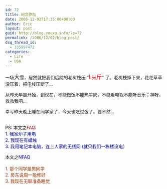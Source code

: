 ```yaml
---
id: 72
title: 纪念停电
date: 2006-12-02T17:35:00+00:00
author: Eric
layout: post
guid: http://blog.youxu.info/?p=72
permalink: /2006/12/02/blog-post/
dsq_thread_id:
  - 335997472
categories:
  - Life
  - USA
---
```

一场<font size="4">大</font>雪，居然就把我们后院的老树枝压 &#8220;<span style="color: #ff0000"><font size="4">L</font>米<font size="4">斤</font></span>&#8221; 了。老树枝掉下来，花花草草没压着，把电线压断了&#8230;
  
从昨天早晨开始，到现在，不能做饭不能热牛奶，不能看电视不能听音乐；神呀，救救我吧&#8230;
  
幸亏昨天晚上睡在同学家了，今天也吃过饭了。要不然&#8230;
  
<br style="color: #000000" /><span style="color: #000000">PS: 本文之</span><span style="color: #990000">FAQ</span>:<br style="color: #000099" /><span style="color: #000099">1. 我家炉子用电</span> <br style="color: #000099" /><span style="color: #000099">2. 我现在有蜡烛</span><br style="color: #000099" /><span style="color: #000099">3. 我用笔记本电脑，连上人家的无线网 (就只我们一栋楼没电）</span><br style="color: #000099" />
  
本文之<span style="color: #000099">NFAQ<br /> <br style="color: #993300" /></span><span style="color: #993300">1. 那个同学是男同学</span><br style="color: #993300" /> <span style="color: #993300">2. 房东说周一能修好</span><br style="color: #993300" /><span style="color: #993300">3. 我现在无聊准备睡觉</span>
